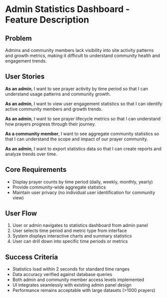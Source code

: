 # Admin Statistics Dashboard - Feature Description

## Problem
Admins and community members lack visibility into site activity patterns and growth metrics, making it difficult to understand community health and engagement trends.

## User Stories

**As an admin**, I want to see prayer activity by time period so that I can understand usage patterns and community growth.

**As an admin**, I want to view user engagement statistics so that I can identify active community members and growth trends.

**As an admin**, I want to see prayer lifecycle metrics so that I can understand how prayers progress through their journey.

**As a community member**, I want to see aggregate community statistics so that I can understand the scope and impact of our prayer community.

**As an admin**, I want to export statistics data so that I can create reports and analyze trends over time.

## Core Requirements

- Display prayer counts by time period (daily, weekly, monthly, yearly)
- Provide community-wide aggregate statistics
- Maintain user privacy (no individual user identification for community view)

## User Flow

1. User or admin navigates to statistics dashboard from admin panel
2. User selects time period and metric type from interface
3. System displays interactive charts and summary statistics  
4. User can drill down into specific time periods or metrics

## Success Criteria

- Statistics load within 2 seconds for standard time ranges
- Data accuracy verified against database queries
- Both admin and community member access levels implemented
- UI integrates seamlessly with existing admin panel design
- Performance remains acceptable with large datasets (>1000 prayers)